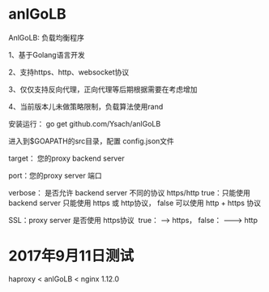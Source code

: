 # anlGoLB

AnlGoLB: 负载均衡程序

1、基于Golang语言开发

2、支持https、http、websocket协议

3、仅仅支持反向代理，正向代理等后期根据需要在考虑增加

4、当前版本儿未做策略限制，负载算法使用rand


安装运行：
go get github.com/Ysach/anlGoLB

进入到$GOAPATH的src目录，配置 config.json文件

target： 您的proxy backend server

port：您的proxy server 端口

verbose： 是否允许 backend server 不同的协议 https/http true：只能使用backend server 只能使用 https 或 http协议， false 可以使用 http + https 协议

SSL：proxy server 是否使用 https协议  true： --> https， false： ---> http



# 2017年9月11日测试

haproxy < anlGoLB < nginx 1.12.0
